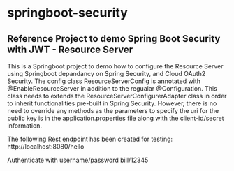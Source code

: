 # springboot-security

## Reference Project to demo Spring Boot Security with JWT - Resource Server
This is a Springboot project to demo how to configure the Resource Server using Springboot depandancy on Spring Security, and Cloud OAuth2 Security.
The config class ResourceServerConfig is annotated with @EnableResourceServer in addition to the regualar @Configuration. This class needs to extends the ResourceServerConfigurerAdapter class in order to inherit functionalities pre-built in Spring Security. However, there is no need to override any methods as the parameters to specify the uri for the public key is in the application.properties file along with the client-id/secret information.

The following Rest endpoint has been created for testing:<br>
 http://localhost:8080/hello

Authenticate with username/password bill/12345


<p>